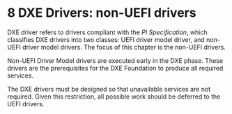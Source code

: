 <!--- @file
  8 DXE Drivers: non-UEFI drivers

  Copyright (c) 2010-2018, Intel Corporation. All rights reserved.<BR>

  Redistribution and use in source (original document form) and 'compiled'
  forms (converted to PDF, epub, HTML and other formats) with or without
  modification, are permitted provided that the following conditions are met:

  1) Redistributions of source code (original document form) must retain the
     above copyright notice, this list of conditions and the following
     disclaimer as the first lines of this file unmodified.

  2) Redistributions in compiled form (transformed to other DTDs, converted to
     PDF, epub, HTML and other formats) must reproduce the above copyright
     notice, this list of conditions and the following disclaimer in the
     documentation and/or other materials provided with the distribution.

  THIS DOCUMENTATION IS PROVIDED BY TIANOCORE PROJECT "AS IS" AND ANY EXPRESS OR
  IMPLIED WARRANTIES, INCLUDING, BUT NOT LIMITED TO, THE IMPLIED WARRANTIES OF
  MERCHANTABILITY AND FITNESS FOR A PARTICULAR PURPOSE ARE DISCLAIMED. IN NO
  EVENT SHALL TIANOCORE PROJECT  BE LIABLE FOR ANY DIRECT, INDIRECT, INCIDENTAL,
  SPECIAL, EXEMPLARY, OR CONSEQUENTIAL DAMAGES (INCLUDING, BUT NOT LIMITED TO,
  PROCUREMENT OF SUBSTITUTE GOODS OR SERVICES; LOSS OF USE, DATA, OR PROFITS;
  OR BUSINESS INTERRUPTION) HOWEVER CAUSED AND ON ANY THEORY OF LIABILITY,
  WHETHER IN CONTRACT, STRICT LIABILITY, OR TORT (INCLUDING NEGLIGENCE OR
  OTHERWISE) ARISING IN ANY WAY OUT OF THE USE OF THIS DOCUMENTATION, EVEN IF
  ADVISED OF THE POSSIBILITY OF SUCH DAMAGE.

-->

# 8 DXE Drivers: non-UEFI drivers

DXE driver refers to drivers compliant with the _PI Specification_, which
classifies DXE drivers into two classes: UEFI driver model driver, and non-UEFI
driver model drivers. The focus of this chapter is the non-UEFI drivers.

Non-UEFI Driver Model drivers are executed early in the DXE phase. These
drivers are the prerequisites for the DXE Foundation to produce all required
services.

The DXE drivers must be designed so that unavailable services are not required.
Given this restriction, all possible work should be deferred to the UEFI
drivers.
